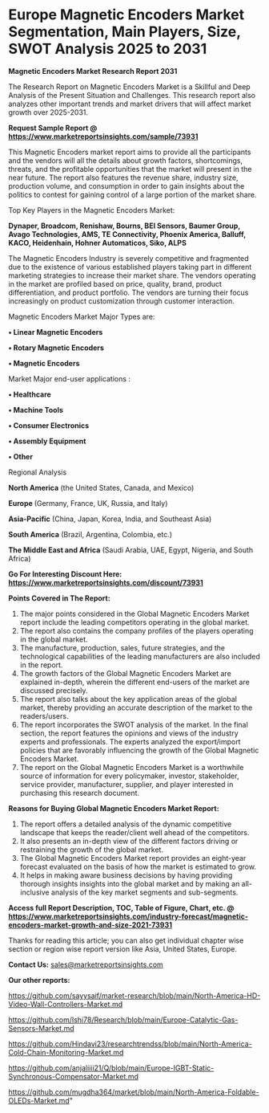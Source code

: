 # Europe Magnetic Encoders Market Segmentation, Main Players, Size, SWOT Analysis 2025 to 2031

<strong>Magnetic Encoders Market Research Report 2031</strong>

The Research Report on Magnetic Encoders Market is a Skillful and Deep Analysis of the Present Situation and Challenges. This research report also analyzes other important trends and market drivers that will affect market growth over 2025-2031.

<strong>Request Sample Report @ <a href=https://www.marketreportsinsights.com/sample/73931>https://www.marketreportsinsights.com/sample/73931</a></strong>

This Magnetic Encoders market report aims to provide all the participants and the vendors will all the details about growth factors, shortcomings, threats, and the profitable opportunities that the market will present in the near future. The report also features the revenue share, industry size, production volume, and consumption in order to gain insights about the politics to contest for gaining control of a large portion of the market share.

Top Key Players in the Magnetic Encoders Market:

<strong>Dynaper, Broadcom, Renishaw, Bourns, BEI Sensors, Baumer Group, Avago Technologies, AMS, TE Connectivity, Phoenix America, Balluff, KACO, Heidenhain, Hohner Automaticos, Siko, ALPS</strong>

The Magnetic Encoders Industry is severely competitive and fragmented due to the existence of various established players taking part in different marketing strategies to increase their market share. The vendors operating in the market are profiled based on price, quality, brand, product differentiation, and product portfolio. The vendors are turning their focus increasingly on product customization through customer interaction.

Magnetic Encoders Market Major Types are:

<strong>• Linear Magnetic Encoders

• Rotary Magnetic Encoders

• Magnetic Encoders</strong>

Market Major end-user applications :

<strong>• Healthcare

• Machine Tools

• Consumer Electronics

• Assembly Equipment

• Other</strong>

Regional Analysis

</u><strong><b>North America</b></strong> (the United States, Canada, and Mexico)

<strong><b>Europe </b></strong>(Germany, France, UK, Russia, and Italy)

<strong><b>Asia-Pacific</b></strong> (China, Japan, Korea, India, and Southeast Asia)

<strong><b>South America</b></strong> (Brazil, Argentina, Colombia, etc.)

<strong><b>The Middle East and Africa</b></strong> (Saudi Arabia, UAE, Egypt, Nigeria, and South Africa)

<strong>Go For Interesting Discount Here: <a href=https://www.marketreportsinsights.com/discount/73931>https://www.marketreportsinsights.com/discount/73931</a></strong>

<strong>Points Covered in The Report:</strong>
<ol>
  <li>The major points considered in the Global Magnetic Encoders Market report include the leading competitors operating in the global market.</li>
  <li>The report also contains the company profiles of the players operating in the global market.</li>
  <li>The manufacture, production, sales, future strategies, and the technological capabilities of the leading manufacturers are also included in the report.</li>
  <li>The growth factors of the Global Magnetic Encoders Market are explained in-depth, wherein the different end-users of the market are discussed precisely.</li>
  <li>The report also talks about the key application areas of the global market, thereby providing an accurate description of the market to the readers/users.</li>
  <li>The report incorporates the SWOT analysis of the market. In the final section, the report features the opinions and views of the industry experts and professionals. The experts analyzed the export/import policies that are favorably influencing the growth of the Global Magnetic Encoders Market.</li>
  <li>The report on the Global Magnetic Encoders Market is a worthwhile source of information for every policymaker, investor, stakeholder, service provider, manufacturer, supplier, and player interested in purchasing this research document.</li>
</ol>
<strong>Reasons for Buying Global Magnetic Encoders Market Report:</strong>

<ol>
  <li>The report offers a detailed analysis of the dynamic competitive landscape that keeps the reader/client well ahead of the competitors.</li>
  <li>It also presents an in-depth view of the different factors driving or restraining the growth of the global market.</li>
  <li>The Global Magnetic Encoders Market report provides an eight-year forecast evaluated on the basis of how the market is estimated to grow.</li>
  <li>It helps in making aware business decisions by having providing thorough insights insights into the global market and by making an all-inclusive analysis of the key market segments and sub-segments.</li>
</ol>
<strong>Access full Report Description, TOC, Table of Figure, Chart, etc. @ <a href=https://www.marketreportsinsights.com/industry-forecast/magnetic-encoders-market-growth-and-size-2021-73931>https://www.marketreportsinsights.com/industry-forecast/magnetic-encoders-market-growth-and-size-2021-73931</a></strong>


Thanks for reading this article; you can also get individual chapter wise section or region wise report version like Asia, United States, Europe.

<strong>Contact Us:</strong>
sales@marketreportsinsights.com

<strong>Our other reports:</strong>

<a href=https://github.com/sayysaif/market-research/blob/main/North-America-HD-Video-Wall-Controllers-Market.md>https://github.com/sayysaif/market-research/blob/main/North-America-HD-Video-Wall-Controllers-Market.md</a>

<a href=https://github.com/Ishi78/Research/blob/main/Europe-Catalytic-Gas-Sensors-Market.md>https://github.com/Ishi78/Research/blob/main/Europe-Catalytic-Gas-Sensors-Market.md</a>

<a href=https://github.com/Hindavi23/researchtrendss/blob/main/North-America-Cold-Chain-Monitoring-Market.md>https://github.com/Hindavi23/researchtrendss/blob/main/North-America-Cold-Chain-Monitoring-Market.md</a>

<a href=https://github.com/anjaliiii21/Q/blob/main/Europe-IGBT-Static-Synchronous-Compensator-Market.md>https://github.com/anjaliiii21/Q/blob/main/Europe-IGBT-Static-Synchronous-Compensator-Market.md</a>

<a href=https://github.com/mugdha364/market/blob/main/North-America-Foldable-OLEDs-Market.md>https://github.com/mugdha364/market/blob/main/North-America-Foldable-OLEDs-Market.md</a>"
